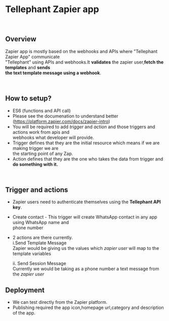 # Tellephant Zapier app

<br/>

## Overview
Zapier app is mostly based on the webhooks and APIs where "Tellephant Zapier App" communicate </br> "Tellephant" using APIs and webhooks.It **validates** the zapier user,**fetch the templates** and **sends<br/> the text template message using a webhook**.

<br/>

## How to setup?
* ES6 (functions and API call)
* Please see the documenation to understand better (https://platform.zapier.com/docs/zapier-intro)
* You will be required to add *trigger* and *action*  and those triggers and actions work from 
apis and<br/>  webhooks what developer will provide.
* Trigger defines that they are the initial resource which means if we are making trigger we are <br/> the starting point of any Zap.
* Action defines that they are the one who takes the data from trigger and **do something with it.**
 
<br/>

## Trigger and actions
* Zapier users need to authenticate themselves using the **Tellephant API key**.
* Create contact - This trigger will create WhatsApp contact in any app using WhatsApp name and <br/> phone number 
* 2 actions are there currently.
 <br/>i.Send Template Message
 <br/>Zapier would be giving us the values which *zapier user* will map to the template variables
    
    ii. Send Session Message
 <br/>Currently we would be taking as a phone number a text message from the *zapier user*


## Deployment
* We can test directly from the Zapier platform.
* Publishing required the app icon,homepage url,category and description of the app.
 